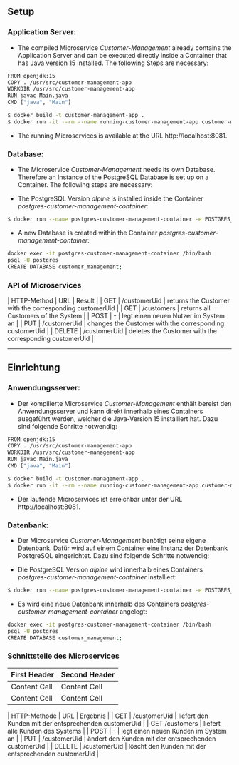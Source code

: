 ## Setup

### Application Server:
* The compiled Microservice *Customer-Management* already contains the Application Server and can be executed directly inside a Container that has Java version 15 installed. The following Steps are necessary:

```sh
FROM openjdk:15
COPY . /usr/src/customer-management-app
WORKDIR /usr/src/customer-management-app
RUN javac Main.java
CMD ["java", "Main"]
```

```sh
$ docker build -t customer-management-app .
$ docker run -it --rm --name running-customer-management-app customer-management-app
```

* The running Microservices is available at the URL http://localhost:8081.

### Database:

* The Microservice *Customer-Management* needs its own Database. Therefore an Instance of the PostgreSQL Database is set up on a Container. The following steps are necessary:

* The PostgreSQL Version *alpine* is installed inside the Container *postgres-customer-management-container*:

```sh
$ docker run --name postgres-customer-management-container -e POSTGRES_PASSWORD=customer-management -d -p 5433:5432 postgres:alpine
```

* A new Database is created within the Container *postgres-customer-management-container*:

```sh
docker exec -it postgres-customer-management-container /bin/bash
psql -U postgres
CREATE DATABASE customer_management;
```

### API of Microservices
| HTTP-Method | URL | Result |
| GET | /customerUid | returns the Customer with the corresponding customerUid |
| GET | /customers | returns all Customers of the System |
| POST | - | legt einen neuen Nutzer im System an |
| PUT | /customerUid | changes the Customer with the corresponding customerUid |
| DELETE | /customerUid | deletes the Customer with the corresponding customerUid |
___

## Einrichtung
### Anwendungsserver:

* Der kompilierte Microservice *Customer-Management* enthält bereist den Anwendungsserver und kann direkt innerhalb eines Containers ausgeführt werden, welcher die Java-Version 15 installiert hat. Dazu sind folgende Schritte notwendig:

```sh
FROM openjdk:15
COPY . /usr/src/customer-management-app
WORKDIR /usr/src/customer-management-app
RUN javac Main.java
CMD ["java", "Main"]
```

```sh
$ docker build -t customer-management-app .
$ docker run -it --rm --name running-customer-management-app customer-management-app
```

* Der laufende Microservices ist erreichbar unter der URL http://localhost:8081.

### Datenbank:

* Der Microservice *Customer-Management* benötigt seine eigene Datenbank. Dafür wird auf einem Container eine Instanz der Datenbank PostgreSQL eingerichtet. Dazu sind folgende Schritte notwendig:

* Die PostgreSQL Version *alpine* wird innerhalb eines Containers *postgres-customer-management-container* installiert:

```sh
$ docker run --name postgres-customer-management-container -e POSTGRES_PASSWORD=customer-management -d -p 5433:5432 postgres:alpine
```

* Es wird eine neue Datenbank innerhalb des Containers *postgres-customer-management-container* angelegt:

```sh
docker exec -it postgres-customer-management-container /bin/bash
psql -U postgres
CREATE DATABASE customer_management;
```

### Schnittstelle des Microservices

| First Header  | Second Header |
| ------------- | ------------- |
| Content Cell  | Content Cell  |
| Content Cell  | Content Cell  |

| HTTP-Methode | URL | Ergebnis |
| GET | /customerUid | liefert den Kunden mit der entsprechenden customerUid |
| GET /customers | liefert alle Kunden des Systems |
| POST | - | legt einen neuen Kunden im System an |
| PUT | /customerUid | ändert den Kunden mit der entsprechenden customerUid |
| DELETE | /customerUid | löscht den Kunden mit der entsprechenden customerUid |
